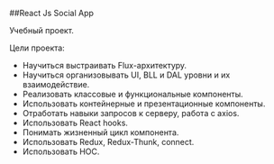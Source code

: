 ##React Js Social App

Учебный проект.

Цели проекта:

* Научиться выстраивать Flux-архитектуру.
* Научиться организовывать UI, BLL и DAL уровни и их взаимодействие.
* Реализовать классовые и функциональные компоненты.
* Использовать контейнерные и презентационные компоненты.
* Отработать навыки запросов к серверу, работа с axios.
* Использовать React hooks.
* Понимать жизненный цикл компонента.
* Использовать Redux, Redux-Thunk, connect.
* Использовать HOC.